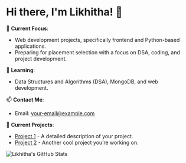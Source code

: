 # Hi there, I'm Likhitha! 👋

🔭 **Current Focus**:
- Web development projects, specifically frontend and Python-based applications.
- Preparing for placement selection with a focus on DSA, coding, and project development.

🌱 **Learning**:
- Data Structures and Algorithms (DSA), MongoDB, and web development.

📫 **Contact Me**:
- Email: [your-email@example.com](mailto:your-email@example.com)

🎯 **Current Projects**:
- [Project 1](https://github.com/YourUsername/Project1) - A detailed description of your project.
- [Project 2](https://github.com/YourUsername/Project2) - Another cool project you’re working on.

![Likhitha's GitHub Stats](https://github-readme-stats.vercel.app/api?username=YourUsername&show_icons=true&theme=radical)



<!--
**likhizen/likhizen** is a ✨ _special_ ✨ repository because its `README.md` (this file) appears on your GitHub profile.

Here are some ideas to get you started:

- 🔭 I’m currently working on ...
- 🌱 I’m currently learning ...
- 👯 I’m looking to collaborate on ...
- 🤔 I’m looking for help with ...
- 💬 Ask me about ...
- 📫 How to reach me: ...
- 😄 Pronouns: ...
- ⚡ Fun fact: ...
-->
